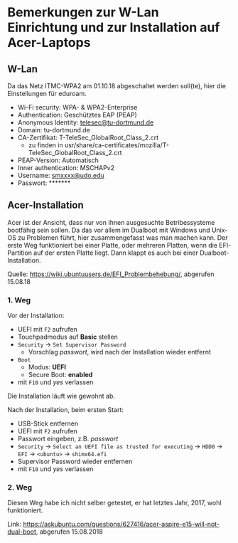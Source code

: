 # Bemerkungen zur W-Lan Einrichtung und zur Installation auf Acer-Laptops

## W-Lan

Da das Netz ITMC-WPA2 am 01.10.18 abgeschaltet werden soll(te), hier die Einstellungen für eduroam.
 - Wi-Fi security: WPA- & WPA2-Enterprise
 - Authentication: Geschütztes EAP (PEAP)
 - Anonymous Identity: telesec@tu-dortmund.de
 - Domain: tu-dortmund.de
 - CA-Zertifikat: T-TeleSec_GlobalRoot_Class_2.crt
    - zu finden in usr/share/ca-certificates/mozilla/T-TeleSec_GlobalRoot_Class_2.crt
 - PEAP-Version: Automatisch
 - Inner authentication: MSCHAPv2
 - Username: smxxxx@udo.edu
 - Passwort: *******


## Acer-Installation
Acer ist der Ansicht, dass nur von Ihnen ausgesuchte Betribessysteme bootfähig sein sollen.
Da das vor allem im Dualboot mit Windows und Unix-OS zu Problemen führt, hier zusammengefasst was man machen kann. Der erste Weg funktioniert bei einer Platte, oder mehreren Platten, wenn die EFI-Partition auf der ersten Platte liegt. Dann klappt es auch bei einer Dualboot-Installation.

Quelle: https://wiki.ubuntuusers.de/EFI_Problembehebung/, abgerufen 15.08.18

### 1. Weg
Vor der Installation:
 - UEFI mit `F2` aufrufen
 - Touchpadmodus auf **Basic** stellen
 - `Security` → `Set Supervisor Password`
    - Vorschlag *passwort*, wird nach der Installation wieder entfernt
 - `Boot`
    - Modus: **UEFI**
    - Secure Boot: **enabled**
 - mit `F10` und *yes* verlassen

Die Installation läuft wie gewohnt ab.

Nach der Installation, beim ersten Start:
 - USB-Stick entfernen
 - UEFI mit `F2` aufrufen
 - Passwort eingeben, z.B. *passwort*
 - `Security` → `Select an UEFI file as trusted for executing` → `HDD0` → `EFI` → `<ubuntu>` → `shimx64.efi`
 - Supervisor Password wieder entfernen
 - mit `F10` und *yes* verlassen

### 2. Weg

Diesen Weg habe ich nicht selber getestet, er hat letztes Jahr, 2017, wohl funktioniert.

Link: https://askubuntu.com/questions/627416/acer-aspire-e15-will-not-dual-boot, abgerufen 15.08.2018
